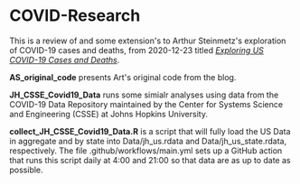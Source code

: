 # COVID-Research


This is a review of and some extension's to Arthur Steinmetz's exploration of COVID-19 cases and deaths, from 2020-12-23 titled [_Exploring US COVID-19 Cases and Deaths_](https://blog.rstudio.com/2020/12/23/exploring-us-covid-19-cases/).

__AS_original_code__ presents Art's original code from the blog.

__JH_CSSE_Covid19_Data__ runs some simialr analyses using data from the COVID-19 Data Repository maintained by the Center for Systems Science and Engineering (CSSE) at Johns Hopkins University.

__collect_JH_CSSE_Covid19_Data.R__ is a script that will fully load the US Data in aggregate and by state into Data/jh_us.rdata and Data/jh_us_state.rdata, respectively.  The file .github/workflows/main.yml sets up a GitHub action that runs this script daily at 4:00 and 21:00 so that data are as up to date as possible.
